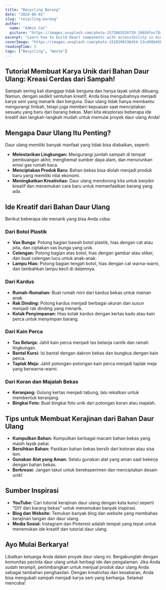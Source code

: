 ```yaml
---
title: "Recycling Barang"
date: "2024-06-01"
slug: "recycling-barang"
author:
  name: "Admin Cat"
  picture: "https://images.unsplash.com/photo-1573865526739-10659fec78a5?q=80&w=1915&auto=format&fit=crop&ixlib=rb-4.0.3&ixid=M3wxMjA3fDB8MHxwaG90by1wYWdlfHx8fGVufDB8fHx8fA%3D%3D"
excerpt: "Learn how to build React components with accessibility in mind, ensuring your web applications are usable by everyone."
coverImage: "https://images.unsplash.com/photo-1528190336454-13cd56b45b5a?q=80&w=2070&auto=format&fit=crop&ixlib=rb-4.0.3&ixid=M3wxMjA3fDB8MHxwaG90by1wYWdlfHx8fGVufDB8fHx8fA%3D%3D"
readingTime: 3
tags: ["Recycling", "Waste"]
---
```


## Tutorial Membuat Karya Unik dari Bahan Daur Ulang: Kreasi Cerdas dari Sampah!

Sampah sering kali dianggap tidak berguna dan hanya layak untuk dibuang. Namun, dengan sedikit sentuhan kreatif, Anda bisa mengubahnya menjadi karya seni yang menarik dan berguna. Daur ulang tidak hanya membantu mengurangi limbah, tetapi juga memberi kepuasan saat menciptakan sesuatu yang baru dari barang bekas. Mari kita eksplorasi beberapa ide kreatif dan langkah-langkah mudah untuk memulai proyek daur ulang Anda!

## Mengapa Daur Ulang Itu Penting?

Daur ulang memiliki banyak manfaat yang tidak bisa diabaikan, seperti:

- **Melestarikan Lingkungan:** Mengurangi jumlah sampah di tempat pembuangan akhir, menghemat sumber daya alam, dan menurunkan emisi gas rumah kaca.
- **Menciptakan Produk Baru:** Bahan bekas bisa diolah menjadi produk baru yang memiliki nilai ekonomi.
- **Meningkatkan Kreativitas:** Daur ulang mendorong kita untuk berpikir kreatif dan menemukan cara baru untuk memanfaatkan barang yang ada.

## Ide Kreatif dari Bahan Daur Ulang

Berikut beberapa ide menarik yang bisa Anda coba:

### Dari Botol Plastik

- **Vas Bunga:** Potong bagian bawah botol plastik, hias dengan cat atau pita, dan ciptakan vas bunga yang unik.
- **Celengan:** Potong bagian atas botol, hias dengan gambar atau stiker, dan buat celengan lucu untuk anak-anak.
- **Lampu Hias:** Potong bagian tengah botol, hias dengan cat warna-warni, dan tambahkan lampu kecil di dalamnya.

### Dari Kardus

- **Rumah-Rumahan:** Buat rumah mini dari kardus bekas untuk mainan anak.
- **Rak Dinding:** Potong kardus menjadi berbagai ukuran dan susun menjadi rak dinding yang menarik.
- **Kotak Penyimpanan:** Hias kotak kardus dengan kertas kado atau kain perca untuk menyimpan barang.

### Dari Kain Perca

- **Tas Belanja:** Jahit kain perca menjadi tas belanja cantik dan ramah lingkungan.
- **Bantal Kursi:** Isi bantal dengan dakron bekas dan bungkus dengan kain perca.
- **Taplak Meja:** Jahit potongan-potongan kain perca menjadi taplak meja yang berwarna-warni.

### Dari Koran dan Majalah Bekas

- **Keranjang:** Gulung kertas menjadi tabung, lalu rekatkan untuk membentuk keranjang.
- **Bingkai Foto:** Buat bingkai foto unik dari potongan koran atau majalah.

## Tips untuk Membuat Kerajinan dari Bahan Daur Ulang

- **Kumpulkan Bahan:** Kumpulkan berbagai macam bahan bekas yang masih layak pakai.
- **Bersihkan Bahan:** Pastikan bahan bekas bersih dari kotoran atau sisa lem.
- **Gunakan Alat yang Aman:** Selalu gunakan alat yang aman saat bekerja dengan bahan bekas.
- **Berkreasi:** Jangan takut untuk bereksperimen dan menciptakan desain unik!

## Sumber Inspirasi

- **YouTube:** Cari tutorial kerajinan daur ulang dengan kata kunci seperti "DIY dari barang bekas" untuk menemukan banyak inspirasi.
- **Blog dan Website:** Temukan banyak blog dan website yang membahas kerajinan tangan dan daur ulang.
- **Media Sosial:** Instagram dan Pinterest adalah tempat yang tepat untuk menemukan ide kreatif dan tutorial daur ulang.

## Ayo Mulai Berkarya!

Libatkan keluarga Anda dalam proyek daur ulang ini. Bergabunglah dengan komunitas pecinta daur ulang untuk berbagi ide dan pengalaman. Jika Anda sudah terampil, pertimbangkan untuk menjual produk daur ulang Anda sebagai tambahan penghasilan. Dengan kreativitas dan kesabaran, Anda bisa mengubah sampah menjadi karya seni yang berharga. Selamat mencoba!
